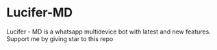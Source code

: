 # Lucifer-MD
Lucifer - MD is a whatsapp multidevice bot with latest and new features. Support me by giving star to this repo
